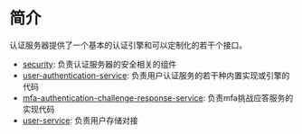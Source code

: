 # 简介

认证服务器提供了一个基本的认证引擎和可以定制化的若干个接口。

* [security](./security): 负责认证服务器的安全相关的组件
* [user-authentication-service](./user-authentication-service): 负责用户认证服务的若干种内置实现或引擎的代码
* [mfa-authentication-challenge-response-service](mfa-authentication-challenge-response-service): 负责mfa挑战应答服务的实现代码
* [user-service](user-service): 负责用户存储对接